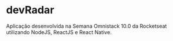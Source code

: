 # devRadar
Aplicação desenvolvida na Semana Omnistack 10.0 da Rocketseat utilizando NodeJS, ReactJS e React Native.
